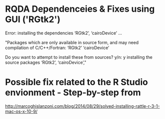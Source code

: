 # RQDA Dependenceies & Fixes using GUI ('RGtk2')   

Error: installing the dependencies ‘RGtk2’, ‘cairoDevice’ ...
"Packages which are only available in source form, and may need compilation of C/C++/Fortran: ‘RGtk2’ ‘cairoDevice’ 
Do you want to attempt to install these from sources? y/n: y installing the source packages ‘RGtk2’, ‘cairoDevice’,"

# Possible fix related to the R Studio envionment - Step-by-step from
http://marcoghislanzoni.com/blog/2014/08/29/solved-installing-rattle-r-3-1-mac-os-x-10-9/

